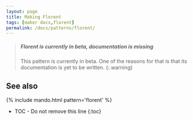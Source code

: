 ```yaml
---
layout: page
title: Making Florent
tags: [maker docs,florent]
permalink: /docs/patterns/florent/
---
```

> ##### Florent is currently in beta, documentation is missing
>
> This pattern is currently in beta. One of the reasons for that is that its documentation 
> is yet to be written.
{:.warning}

## See also
{% include mando.html pattern='florent' %}

* TOC - Do not remove this line
{:toc}
